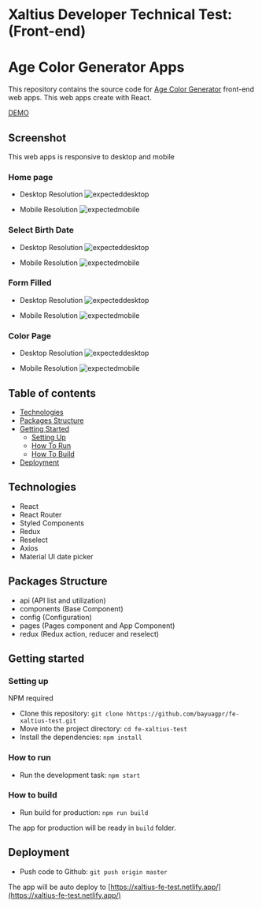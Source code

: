 # Xaltius Developer Technical Test: (Front-end)

# Age Color Generator Apps

This repository contains the source code for [Age Color Generator](https://xaltius-fe-test.netlify.app/) front-end web apps. This web apps create with React.

[DEMO](https://xaltius-fe-test.netlify.app/)

## Screenshot

This web apps is responsive to desktop and mobile

### Home page

- Desktop Resolution
  ![expecteddesktop](./screenshot/Desktop/ExpectedDesktop1.png)

- Mobile Resolution
  ![expectedmobile](./screenshot/Mobile/ExpectedMobile1.jpg)

### Select Birth Date

- Desktop Resolution
  ![expecteddesktop](./screenshot/Desktop/ExpectedDesktop2.png)

- Mobile Resolution
  ![expectedmobile](./screenshot/Mobile/ExpectedMobile2.jpg)

### Form Filled

- Desktop Resolution
  ![expecteddesktop](./screenshot/Desktop/ExpectedDesktop3.png)

- Mobile Resolution
  ![expectedmobile](./screenshot/Mobile/ExpectedMobile3.jpg)

### Color Page

- Desktop Resolution
  ![expecteddesktop](./screenshot/Desktop/ExpectedDesktop4.png)

- Mobile Resolution
  ![expectedmobile](./screenshot/Mobile/ExpectedMobile4.jpg)

## Table of contents

<!-- vim-markdown-toc GFM -->

- [Technologies](#technologies)
- [Packages Structure](#packages-structure)
- [Getting Started](#getting-started)
  - [Setting Up](#setting-up)
  - [How To Run](#how-to-run)
  - [How To Build](#how-to-build)
- [Deployment](#deployment)

<!-- vim-markdown-toc -->

## Technologies

- React
- React Router
- Styled Components
- Redux
- Reselect
- Axios
- Material UI date picker

## Packages Structure

- api (API list and utilization)
- components (Base Component)
- config (Configuration)
- pages (Pages component and App Component)
- redux (Redux action, reducer and reselect)

## Getting started

### Setting up

NPM required

- Clone this repository: `git clone hhttps://github.com/bayuagpr/fe-xaltius-test.git`
- Move into the project directory: `cd fe-xaltius-test`
- Install the dependencies: `npm install`

### How to run

- Run the development task: `npm start`

### How to build

- Run build for production: `npm run build`

The app for production will be ready in `build` folder.

## Deployment

- Push code to Github: `git push origin master`

The app will be auto deploy to [https://xaltius-fe-test.netlify.app/](https://xaltius-fe-test.netlify.app/)
